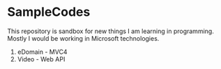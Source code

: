 # SampleCodes

This repository is sandbox for new things I am learning in programming. Mostly I would be working in Microsoft technologies. 

1. eDomain - MVC4
2. Video - Web API
